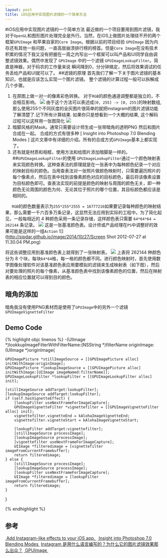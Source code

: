 ```yaml
---
layout: post
title: iOS应用中实现图片滤镜的一个简单方法
---
```


#iOS应用中实现图片滤镜的一个简单方法
最近做的一个项目要用到图片滤镜，我对于`OpenGL`和图形图片处理完全是外行。当然，在iOS上做图片处理绕不开的两个框架`GPUImage` 和苹果自家的`Core Image`。根据以前的项目经验 `GPUImage` 因为内存还有其他一些问题，一直高居崩溃排行榜的榜首。但是`Core Image`在没有技术积累的情况下我又没有把握在一周之内写出一个框架可以叫产品和UI同学自由调整滤镜效果。偶然中发现了 `GPUImage` 中的一个滤镜 `GPUImageLookupFilter`。简直是神器，对于码农的工作量来说 瞬间降到0，分分钟搞定，然后将效果调试的任务丢给产品和UI就可以了。
##滤镜的原理
首先我们了解一下关于图片滤镜的基本知识，也就是应该怎么实现一个图片滤镜。
整个滤镜的计算过程一般可以拆解成几个步骤。
1. 在原图上做一对一的像素彩色转换。
	对于`RGB`的颜色通道调整都是独立的，不会相互影响。
	![](http://sipdar.github.io/image/2014/10/27/DraggedImage.png)
	 由于这个方法可以表述成`[0, 255] -> [0, 255]`的映射数组, 那么使用255个不同灰度的全灰图片很简单的就把instagram的图片滤镜功能了解清楚了.记下所有计算结果.
	如果你只是想看到一个大概的结果, 这个解码过程可以这样用一张图简化
	![](http://sipdar.github.io/image/2014/10/27/DraggedImage-1.png)
2. 暗脚风格的Mask。通常只需要设计师生成一张带暗角的透明PNG 然后和图片合成在一起。
	合成的方式有很多种 [ Insight into Photoshop 7.0 Blending Modes ] 这片文章中有详细的介绍。所有的合成方式`GPUImage`基本上都实现了。
3. 还有就是材质和相框，使用方法和给图片添加暗脚是一样的。
##`GPUImageLookupFilter`的使用
`GPUImageLookupFilter`通过一个颜色映射表来实现颜色转换。这种查表法的原理就是在一张表中为每种颜色纪录一个对应的映射目标的颜色。当用查表法对一张照片做颜色映射时，只需要遍历照片的每个像素点，然后在表中找到该像素颜色对应的目标颜色，最后将该像素设置为目标颜色即可。查表法实现的前提是颜色的映射与周围的颜色无关，即一种颜色无论周围的颜色为何、无论其位于照片的哪个位置，其目标颜色都应该是相同的。

`	RGB`的颜色数量表示为`255*255*2555 = 16777216`如果要记录每种颜色的映射结果，那么需要一千六百多万条记录，这显然无法应用到实际的工程中。为了简化起见，一般每相近的 4 种颜色采用一条记录存储，这样颜色表只需要 `64*64*64 = 262144` 条记录。
	![](http://sipdar.github.io/image/2014/10/27/DraggedImage-2.png)
这是一张基准颜色表。设计师或产品经理在`PS`中调整好的效果可能是这样的一组`Action`
	![](http://sipdar.github.io/image/2014/10/27/Screen Shot 2012-07-27 at 11.30.04 PM.png)

将这些调整应用到基准颜色表上就得到了一张映射表。
	![](http://sipdar.github.io/image/2014/10/27/DraggedImage-3.png)
上表将 262144 种颜色分为 8 个块，每块`64*64`格，每一格的颜色都不同。进行颜色映射时，首先使用数字图像处理软件对该基准颜色表应用要模拟的滤镜来生成映射表（如下图），然后对要处理的照片的每个像素，从基准颜色表中找到该像素颜色的位置，然后在映射表的相应位置就可以得到目的颜色。
## 暗角的添加
暗角我没有使用PNG素材而是使用了`GPUImage`中的另外一个滤镜 `GPUImageVignetteFilter`

## Demo Code
{% highlight objc linenos %}
-(UIImage *)lookkupImageFilterWithFilterName:(NSString *)filterName originImage:(UIImage *)originImage{

	GPUImagePicture *stillImageSource = [[GPUImagePicture alloc] initWithImage:originImage];
	GPUImagePicture *lookupImageSource = [[GPUImagePicture alloc] initWithImage:[UIImage imageNamed:filterName]];
	GPUImageLookupFilter *lookupFilter = [[GPUImageLookupFilter alloc] init];
	
	[stillImageSource addTarget:lookupFilter];
	[lookupImageSource addTarget:lookupFilter];
	if (self.hasVignetteEffect) {
		[lookupFilter useNextFrameForImageCapture];
		GPUImageVignetteFilter *vignettefilter = [[GPUImageVignetteFilter alloc] init];
		vignettefilter.vignetteEnd = kAlohaImageVignetteEnd;
		vignettefilter.vignetteStart = kAlohaImageVignetteStart;
		
		[lookupFilter addTarget:vignettefilter];
		[stillImageSource processImage];
		[lookupImageSource processImage];
		[vignettefilter useNextFrameForImageCapture];
		UIImage *filteredimage = [vignettefilter imageFromCurrentFramebuffer];
		return filteredimage;
	} else {
		[stillImageSource processImage];
		[lookupImageSource processImage];
		[lookupFilter useNextFrameForImageCapture];
		UIImage *filteredimage = [lookupFilter imageFromCurrentFramebuffer];
		return filteredimage;
	}
}

{% endhighlight %}

## 参考

[ Add Instagram-like effects to your iOS app. ](http://liovch.blogspot.com/2012/07/add-instagram-like-effects-to-your-ios.html)
[ Insight into Photoshop 7.0 Blending Modes ](http://dunnbypaul.net/blends/ "Insight into Photoshop 7.0 Blending Modes")
[Instagram 是用什么语言编写的？为什么它的图片滤镜效果那么出众？](http://www.zhihu.com/question/20242095)
[ GPUImage ](https://github.com/BradLarson/GPUImage "GPUImage")

